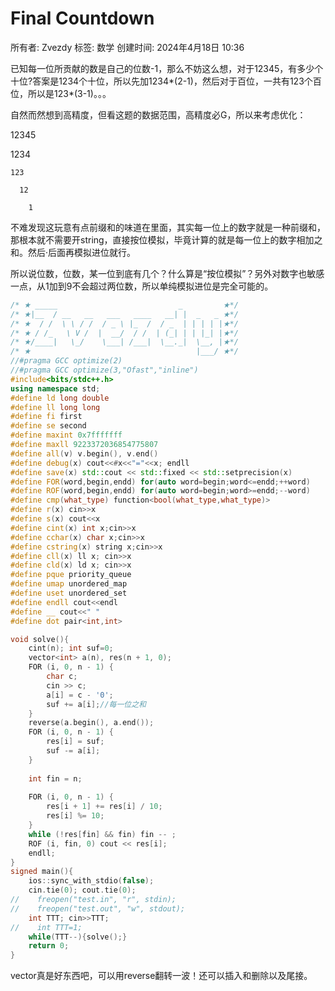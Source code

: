 # Final Countdown

所有者: Zvezdy
标签: 数学
创建时间: 2024年4月18日 10:36

已知每一位所贡献的数是自己的位数-1，那么不妨这么想，对于12345，有多少个十位?答案是1234个十位，所以先加1234*(2-1)，然后对于百位，一共有123个百位，所以是123*(3-1)。。。

自然而然想到高精度，但看这题的数据范围，高精度必G，所以来考虑优化：

12345

  1234

    123

      12

        1

不难发现这玩意有点前缀和的味道在里面，其实每一位上的数字就是一种前缀和，那根本就不需要开string，直接按位模拟，毕竟计算的就是每一位上的数字相加之和。然后·后面再模拟进位就行。

所以说位数，位数，某一位到底有几个？什么算是“按位模拟”？另外对数字也敏感一点，从1加到9不会超过两位数，所以单纯模拟进位是完全可能的。

```cpp
/* ★ _____                           _         ★*/
/* ★|__  / __   __   ___   ____   __| |  _   _ ★*/
/* ★  / /  \ \ / /  / _ \ |_  /  / _  | | | | |★*/
/* ★ / /_   \ V /  |  __/  / /  | (_| | | |_| |★*/
/* ★/____|   \_/    \___| /___|  \__._|  \__, |★*/
/* ★                                     |___/ ★*/
//#pragma GCC optimize(2)
//#pragma GCC optimize(3,"Ofast","inline")
#include<bits/stdc++.h>
using namespace std;
#define ld long double
#define ll long long
#define fi first
#define se second
#define maxint 0x7fffffff
#define maxll 9223372036854775807
#define all(v) v.begin(), v.end()
#define debug(x) cout<<#x<<"="<<x; endll
#define save(x) std::cout << std::fixed << std::setprecision(x)
#define FOR(word,begin,endd) for(auto word=begin;word<=endd;++word)
#define ROF(word,begin,endd) for(auto word=begin;word>=endd;--word)
#define cmp(what_type) function<bool(what_type,what_type)>
#define r(x) cin>>x
#define s(x) cout<<x
#define cint(x) int x;cin>>x
#define cchar(x) char x;cin>>x
#define cstring(x) string x;cin>>x
#define cll(x) ll x; cin>>x
#define cld(x) ld x; cin>>x
#define pque priority_queue
#define umap unordered_map
#define uset unordered_set
#define endll cout<<endl
#define __ cout<<" "
#define dot pair<int,int>

void solve(){
    cint(n); int suf=0;
	vector<int> a(n), res(n + 1, 0);
	FOR (i, 0, n - 1) {
		char c;
		cin >> c;
		a[i] = c - '0';
		suf += a[i];//每一位之和
	}
	reverse(a.begin(), a.end());
	FOR (i, 0, n - 1) {
		res[i] = suf;
		suf -= a[i];
	}
	
	int fin = n;
    
	FOR (i, 0, n - 1) {
		res[i + 1] += res[i] / 10;
		res[i] %= 10;
	}
	while (!res[fin] && fin) fin -- ;
	ROF (i, fin, 0) cout << res[i];
	endll;
}
signed main(){
    ios::sync_with_stdio(false);
    cin.tie(0); cout.tie(0);
//    freopen("test.in", "r", stdin);
//    freopen("test.out", "w", stdout);
    int TTT; cin>>TTT;
//    int TTT=1;
    while(TTT--){solve();}
    return 0;
}
```

vector真是好东西吧，可以用reverse翻转一波！还可以插入和删除以及尾接。